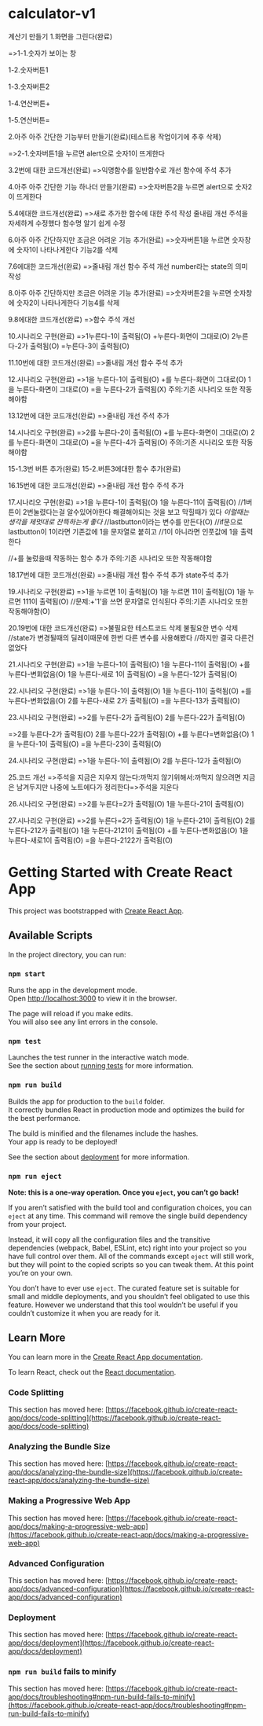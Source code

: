 # calculator-v1

계산기 만들기
1.화면을 그린다(완료)

=>1-1.숫자가 보이는 창

  1-2.숫자버튼1

  1-3.숫자버튼2

  1-4.연산버튼+

  1-5.연산버튼=

2.아주 아주 간단한 기능부터 만들기(완료)(테스트용 작업이기에 추후 삭제)

=>2-1.숫자버튼1을 누르면 alert으로 숫자1이 뜨게한다

3.2번에 대한 코드개선(완료)
=>익명함수를 일반함수로 개선
  함수에 주석 추가

4.아주 아주 간단한 기능 하나더 만들기(완료)
=>숫자버튼2을 누르면 alert으로 숫자2이 뜨게한다

5.4에대한 코드개선(완료)
=>새로 추가한 함수에 대한 주석 작성
  줄내림 개선
  주석을 자세하게 수정했다
  함수명 알기 쉽게 수정

6.아주 아주 간단하지만 조금은 어려운 기능 추가(완료)
=>숫자버튼1을 누르면 숫자창에 숫자1이 나타나게한다
  기능2를 삭제

7.6에대한 코드개선(완료)
=>줄내림 개선
  함수 주석 개선
  number라는 state의 의미 작성

8.아주 아주 간단하지만 조금은 어려운 기능 추가(완료)
=>숫자버튼2을 누르면 숫자창에 숫자2이 나타나게한다
  기능4를 삭제

9.8에대한 코드개선(완료)
=>함수 주석 개선

10.시나리오 구현(완료)
=>1누른다-1이 출력됨(O)
  +누른다-화면이 그대로(O)
  2누른다-2가 출력됨(O)
  =누른다-3이 출력됨(O)

11.10번에 대한 코드개선(완료)
=>줄내림 개선
  함수 주석 추가

12.시나리오 구현(완료)
=>1을 누른다-1이 출력됨(O)
  +를 누른다-화면이 그대로(O)
  1을 누른다-화면이 그대로(O)
  =을 누른다-2가 출력됨(X)
  주의:기존 시나리오 또한 작동해야함

13.12번에 대한 코드개선(완료)
=>줄내림 개선
  주석 추가

14.시나리오 구현(완료)
=>2를 누른다-2이 출력됨(O)
  +를 누른다-화면이 그대로(O)
  2를 누른다-화면이 그대로(O)
  =을 누른다-4가 출력됨(O)
  주의:기존 시나리오 또한 작동해야함

15-1.3번 버튼 추가(완료)
15-2.버튼3에대한 함수 추가(완료)

16.15번에 대한 코드개선(완료)
=>줄내림 개선
  함수 주석 추가

17.시나리오 구현(완료)
=>1을 누른다-1이 출력됨(O)
  1을 누른다-11이 출력됨(O)
  //1버튼이 2번눌렸다는걸 알수있어야한다 해결해야되는 것을 보고 막힐때가 있다 *이럴때는 생각을 제멋대로 잔뜩하는게 좋다*
  //lastbutton이라는 변수를 만든다(O)
  //if문으로 lastbutton이 1이라면 기존값에 1을 문자열로 붙히고
  //1이 아니라면 인풋값에 1을 출력한다

  //+를 눌렀을때 작동하는 함수 추가
  주의:기존 시나리오 또한 작동해야함

18.17번에 대한 코드개선(완료)
=>줄내림 개선
  함수 주석 추가
  state주석 추가

19.시나리오 구현(완료)
=>1을 누르면 1이 출력됨(O)
  1을 누르면 11이 출력됨(O)
  1을 누르면 111이 출력됨(O)
  //문제:+'1'을 쓰면 문자열로 인식된다
  주의:기존 시나리오 또한 작동해야함(O)

20.19번에 대한 코드개선(완료)
=>불필요한 테스트코드 삭제
  불필요한 변수 삭제
  //state가 변경될때의 딜레이때문에 한번 다른 변수를 사용해봤다
  //하지만 결국 다른건 없었다

21.시나리오 구현(완료)
=>1을 누른다-1이 출력됨(O)
  1을 누른다-11이 출력됨(O)
  +를 누른다-변화없음(O)
  1을 누른다-새로 1이 출력됨(O)
  =을 누른다-12가 출력됨(O)

22.시나리오 구현(완료)
=>1을 누른다-1이 출력됨(O)
  1을 누른다-11이 출력됨(O)
  +를 누른다-변화없음(O)
  2를 누른다-새로 2가 출력됨(O)
  =을 누른다-13가 출력됨(O)

23.시나리오 구현(완료)
=>2를 누른다-2가 출력됨(O)
  2를 누른다-22가 출력됨(O)

=>2를 누른다-2가 출력됨(O)
  2를 누른다-22가 출력됨(O)
  +를 누른다=변화없음(O)
  1을 누른다-1이 출력됨(O)
  =을 누른다-23이 출력됨(O)

24.시나리오 구현(완료)
=>1을 누른다-1이 출력됨(O)
  2를 누른다-12가 출력됨(O)

25.코드 개선
=>주석을 지금은 지우지 않는다:까먹지 않기위해서:까먹지 않으려면 지금은 
남겨두지만 나중에 노트에다가 정리한다=>주석을 지운다

26.시나리오 구현(완료)
=>2를 누른다=2가 출력됨(O)
  1을 누른다-21이 출력됨(O)

27.시나리오 구현(완료)
=>2를 누른다=2가 출력됨(O)
  1을 누른다-21이 출력됨(O)
  2를 누른다-212가 출력됨(O)
  1을 누른다-2121이 출력됨(O)
  +를 누른다-변화없음(O)
  1을 누른다-새로1이 출력됨(O)
  =을 누른다-2122가 출력됨(O)



















# Getting Started with Create React App

This project was bootstrapped with [Create React App](https://github.com/facebook/create-react-app).

## Available Scripts

In the project directory, you can run:

### `npm start`

Runs the app in the development mode.\
Open [http://localhost:3000](http://localhost:3000) to view it in the browser.

The page will reload if you make edits.\
You will also see any lint errors in the console.

### `npm test`

Launches the test runner in the interactive watch mode.\
See the section about [running tests](https://facebook.github.io/create-react-app/docs/running-tests) for more information.

### `npm run build`

Builds the app for production to the `build` folder.\
It correctly bundles React in production mode and optimizes the build for the best performance.

The build is minified and the filenames include the hashes.\
Your app is ready to be deployed!

See the section about [deployment](https://facebook.github.io/create-react-app/docs/deployment) for more information.

### `npm run eject`

**Note: this is a one-way operation. Once you `eject`, you can’t go back!**

If you aren’t satisfied with the build tool and configuration choices, you can `eject` at any time. This command will remove the single build dependency from your project.

Instead, it will copy all the configuration files and the transitive dependencies (webpack, Babel, ESLint, etc) right into your project so you have full control over them. All of the commands except `eject` will still work, but they will point to the copied scripts so you can tweak them. At this point you’re on your own.

You don’t have to ever use `eject`. The curated feature set is suitable for small and middle deployments, and you shouldn’t feel obligated to use this feature. However we understand that this tool wouldn’t be useful if you couldn’t customize it when you are ready for it.

## Learn More

You can learn more in the [Create React App documentation](https://facebook.github.io/create-react-app/docs/getting-started).

To learn React, check out the [React documentation](https://reactjs.org/).

### Code Splitting

This section has moved here: [https://facebook.github.io/create-react-app/docs/code-splitting](https://facebook.github.io/create-react-app/docs/code-splitting)

### Analyzing the Bundle Size

This section has moved here: [https://facebook.github.io/create-react-app/docs/analyzing-the-bundle-size](https://facebook.github.io/create-react-app/docs/analyzing-the-bundle-size)

### Making a Progressive Web App

This section has moved here: [https://facebook.github.io/create-react-app/docs/making-a-progressive-web-app](https://facebook.github.io/create-react-app/docs/making-a-progressive-web-app)

### Advanced Configuration

This section has moved here: [https://facebook.github.io/create-react-app/docs/advanced-configuration](https://facebook.github.io/create-react-app/docs/advanced-configuration)

### Deployment

This section has moved here: [https://facebook.github.io/create-react-app/docs/deployment](https://facebook.github.io/create-react-app/docs/deployment)

### `npm run build` fails to minify

This section has moved here: [https://facebook.github.io/create-react-app/docs/troubleshooting#npm-run-build-fails-to-minify](https://facebook.github.io/create-react-app/docs/troubleshooting#npm-run-build-fails-to-minify)
